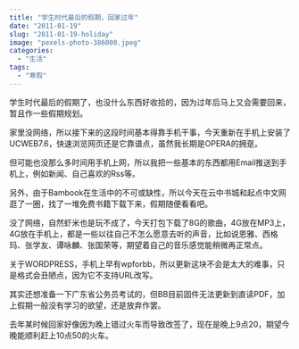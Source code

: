 ```yaml
---
title: "学生时代最后的假期，回家过年"
date: "2011-01-19"
slug: "2011-01-19-holiday"
image: "pexels-photo-386000.jpeg"
categories: 
  - "生活"
tags: 
  - "寒假"
---
```


学生时代最后的假期了，也没什么东西好收拾的，因为过年后马上又会需要回来，暂且作一些假期规划。

家里没网络，所以接下来的这段时间基本得靠手机干事，今天重新在手机上安装了UCWEB7.6，快速浏览网页还是它靠谱点，虽然我长期是OPERA的拥趸。

但可能也没那么多时间用手机上网，所以我把一些基本的东西都用Email推送到手机上，例如新闻、自己喜欢的Rss等。

另外，由于Bambook在生活中的不可或缺性，所以今天在云中书城和起点中文网逛了一圈，找了一堆免费书籍下载下来，假期随便看看吧。

没了网络，自然虾米也是玩不成了，今天打包下载了8G的歌曲，4G放在MP3上，4G放在手机上，都是一些以往自己不怎么愿意去听的声音，比如说恩雅、西格玛、张学友、谭咏麟、张国荣等，期望着自己的音乐感觉能稍微再正常点。

关于WORDPRESS，手机上早有wpforbb，所以更新这块不会是太大的难事，只是格式会丑陋点，因为它不支持URL改写。

其实还想准备一下广东省公务员考试的，但BB目前固件无法更新到直读PDF，加上假期一般没有学习的欲望，还是放弃作罢。

去年某时候回家好像因为晚上错过火车而导致改签了，现在是晚上9点20，期望今晚能顺利赶上10点50的火车。

